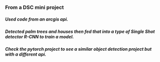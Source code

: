 ### From a DSC mini project

##### Used code from an arcgis api.
##### Detected palm trees and houses then fed that into a type of Single Shot detector R-CNN to train a model.
##### Check the pytorch project to see a similar object detection project but with a different api.
